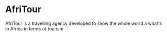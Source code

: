 # AfriTour
AfriTour is a travelling agency developed to show the whole world a what's in Africa in terms of tourism
